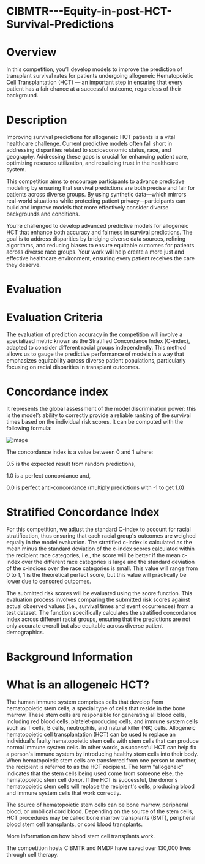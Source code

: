 # CIBMTR---Equity-in-post-HCT-Survival-Predictions

# Overview

In this competition, you’ll develop models to improve the prediction of transplant survival rates for patients undergoing allogeneic Hematopoietic Cell Transplantation (HCT) — an important step in ensuring that every patient has a fair chance at a successful outcome, regardless of their background.

# Description
Improving survival predictions for allogeneic HCT patients is a vital healthcare challenge. Current predictive models often fall short in addressing disparities related to socioeconomic status, race, and geography. Addressing these gaps is crucial for enhancing patient care, optimizing resource utilization, and rebuilding trust in the healthcare system.

This competition aims to encourage participants to advance predictive modeling by ensuring that survival predictions are both precise and fair for patients across diverse groups. By using synthetic data—which mirrors real-world situations while protecting patient privacy—participants can build and improve models that more effectively consider diverse backgrounds and conditions.

You’re challenged to develop advanced predictive models for allogeneic HCT that enhance both accuracy and fairness in survival predictions. The goal is to address disparities by bridging diverse data sources, refining algorithms, and reducing biases to ensure equitable outcomes for patients across diverse race groups. Your work will help create a more just and effective healthcare environment, ensuring every patient receives the care they deserve.

# Evaluation
# Evaluation Criteria
The evaluation of prediction accuracy in the competition will involve a specialized metric known as the Stratified Concordance Index (C-index), adapted to consider different racial groups independently. This method allows us to gauge the predictive performance of models in a way that emphasizes equitability across diverse patient populations, particularly focusing on racial disparities in transplant outcomes.

# Concordance index
It represents the global assessment of the model discrimination power: this is the model’s ability to correctly provide a reliable ranking of the survival times based on the individual risk scores. It can be computed with the following formula:

![image](https://github.com/user-attachments/assets/4d2a3890-6363-4ab2-b821-4503a12e1b9f)

The concordance index is a value between 0 and 1 where:

0.5 is the expected result from random predictions,

1.0 is a perfect concordance and,

0.0 is perfect anti-concordance (multiply predictions with -1 to get 1.0)

# Stratified Concordance Index

For this competition, we adjust the standard C-index to account for racial stratification, thus ensuring that each racial group's outcomes are weighed equally in the model evaluation. The stratified c-index is calculated as the mean minus the standard deviation of the c-index scores calculated within the recipient race categories, i.e., the score will be better if the mean c-index over the different race categories is large and the standard deviation of the c-indices over the race categories is small. This value will range from 0 to 1, 1 is the theoretical perfect score, but this value will practically be lower due to censored outcomes.

The submitted risk scores will be evaluated using the score function. This evaluation process involves comparing the submitted risk scores against actual observed values (i.e., survival times and event occurrences) from a test dataset. The function specifically calculates the stratified concordance index across different racial groups, ensuring that the predictions are not only accurate overall but also equitable across diverse patient demographics.

# Background Information
# What is an allogeneic HCT?
The human immune system comprises cells that develop from hematopoietic stem cells, a special type of cells that reside in the bone marrow. These stem cells are responsible for generating all blood cells, including red blood cells, platelet-producing cells, and immune system cells such as T cells, B cells, neutrophils, and natural killer (NK) cells. Allogeneic hematopoietic cell transplantation (HCT) can be used to replace an individual's faulty hematopoietic stem cells with stem cells that can produce normal immune system cells. In other words, a successful HCT can help fix a person's immune system by introducing healthy stem cells into their body. When hematopoietic stem cells are transferred from one person to another, the recipient is referred to as the HCT recipient. The term "allogeneic" indicates that the stem cells being used come from someone else, the hematopoietic stem cell donor. If the HCT is successful, the donor's hematopoietic stem cells will replace the recipient's cells, producing blood and immune system cells that work correctly.

The source of hematopoietic stem cells can be bone marrow, peripheral blood, or umbilical cord blood. Depending on the source of the stem cells, HCT procedures may be called bone marrow transplants (BMT), peripheral blood stem cell transplants, or cord blood transplants.

More information on how blood stem cell transplants work.

The competition hosts CIBMTR and NMDP have saved over 130,000 lives through cell therapy.
